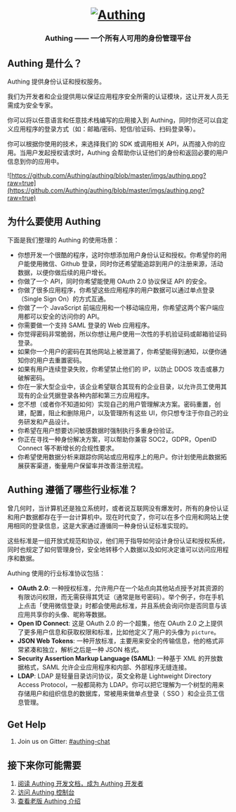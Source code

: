 <h1 align="center">
  <a href="https://authing.cn"><img width="550" src="https://cdn.authing.cn/authing-logo@2.png?a=1" alt="Authing" /></a>
</h1>

<h3 align="center">Authing —— 一个所有人可用的身份管理平台</h3>

## Authing 是什么？

Authing 提供身份认证和授权服务。

我们为开发者和企业提供用以保证应用程序安全所需的认证模块，这让开发人员无需成为安全专家。

你可以将以任意语言和任意技术栈编写的应用接入到 Authing，同时你还可以自定义应用程序的登录方式（如：邮箱/密码、短信/验证码、扫码登录等）。

你可以根据你使用的技术，来选择我们的 SDK 或调用相关 API，从而接入你的应用。当用户发起授权请求时，Authing 会帮助你认证他们的身份和返回必要的用户信息到你的应用中。

![https://github.com/Authing/authing/blob/master/imgs/authing.png?raw=true](https://github.com/Authing/authing/blob/master/imgs/authing.png?raw=true)

## 为什么要使用 Authing

下面是我们整理的 Authing 的使用场景：

- 你想开发一个很酷的程序，这时你想添加用户身份认证和授权。你希望你的用户能使用微信、Github 登录，同时你还希望能追踪到用户的注册来源，活动数据，以便你做后续的用户增长。
- 你做了一个 API，同时你希望能使用 OAuth 2.0 协议保证 API 的安全。
- 你做了很多应用程序，你希望这些应用程序的用户数据可以通过单点登录（Single Sign On）的方式互通。
- 你做了一个 JavaScript 前端应用和一个移动端应用，你希望这两个客户端应用都可以安全的访问你的 API。
- 你需要做一个支持 SAML 登录的 Web 应用程序。
- 你觉得密码非常脆弱，所以你想让用户使用一次性的手机验证码或邮箱验证码登录。
- 如果你一个用户的密码在其他网站上被泄漏了，你希望能得到通知，以便你通知你的用户去重置密码。
- 如果有用户连续登录失败，你希望禁止他们的 IP，以防止 DDOS 攻击或暴力破解密码。
- 你在一家大型企业中，该企业希望联合其现有的企业目录，以允许员工使用其现有的企业凭据登录各种内部和第三方应用程序。
- 您不想（或者你不知道如何）实现自己的用户管理解决方案。密码重置，创建，配置，阻止和删除用户，以及管理所有这些 UI，你只想专注于你自己的业务研发和产品设计。
- 你希望在用户想要访问敏感数据时强制执行多重身份验证。
- 你正在寻找一种身份解决方案，可以帮助你兼容 SOC2，GDPR，OpenID Connect 等不断增长的合规性要求。
- 你希望使用数据分析来跟踪你网站或应用程序上的用户。你计划使用此数据拓展获客渠道，衡量用户保留率并改善注册流程。

## Authing 遵循了哪些行业标准？

曾几何时，当计算机还是独立系统时，或者说互联网没有爆发时，所有的身份认证和用户数据都存在于一台计算机中。现在时代变了，你可以在多个应用和网站上使用相同的登录信息，这是大家通过遵循同一种身份认证标准实现的。

这些标准是一组开放式规范和协议，他们用于指导如何设计身份认证和授权系统，同时也规定了如何管理身份，安全地转移个人数据以及如何决定谁可以访问应用程序和数据。

Authing 使用的行业标准协议包括：

- **OAuth 2.0**: 一种授权标准，允许用户在一个站点向其他站点授予对其资源的有限访问权限，而无需获得其凭证（通常是账号密码）。举个例子，你在手机上点击「使用微信登录」时都会使用此标准，并且系统会询问你是否同意与该应用共享你的头像、昵称等数据。
- **Open ID Connect**: 这是 OAuth 2.0 的一个超集，他在 OAuth 2.0 之上提供了更多用户信息和获取权限和标准，比如他定义了用户的头像为 `picture`。
- **JSON Web Tokens**: 一种开放标准，主要用来安全的传输信息，他的格式非常紧凑和独立，解析之后是一种 JSON 格式。
- **Security Assertion Markup Language (SAML)**: 一种基于 XML 的开放数据格式，SAML 允许企业应用程序和内部、外部程序无缝连接。
- **LDAP**: LDAP 是轻量目录访问协议，英文全称是 Lightweight Directory Access Protocol，一般都简称为 LDAP。你可以把它理解为一个树型的用来存储用户和组织信息的数据库，常被用来做单点登录（ SSO ）和企业员工信息管理。

## Get Help

1. Join us on Gitter: [#authing-chat](https://gitter.im/authing-chat/community)

## 接下来你可能需要

1. [阅读 Authing 开发文档，成为 Authing 开发者](https://docs.authing.cn/#/)
2. [访问 Authing 控制台](https://authing.cn/dashboard)
3. [查看老版 Authing 介绍](https://github.com/Authing/authing/blob/master/OLD_README.md)
